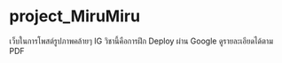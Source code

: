 # project_MiruMiru
เว็บในการโพสต์รูปภาพคล้ายๆ IG วิชานี้คือการฝึก Deploy ผ่าน Google ดูรายละเอียดได้ตาม PDF
